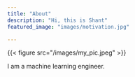 ```yaml
---
title: "About"
description: "Hi, this is Shant"
featured_image: "images/motivation.jpg"

---
```

{{< figure src="/images/my_pic.jpeg" >}}

I am a machine learning engineer.
